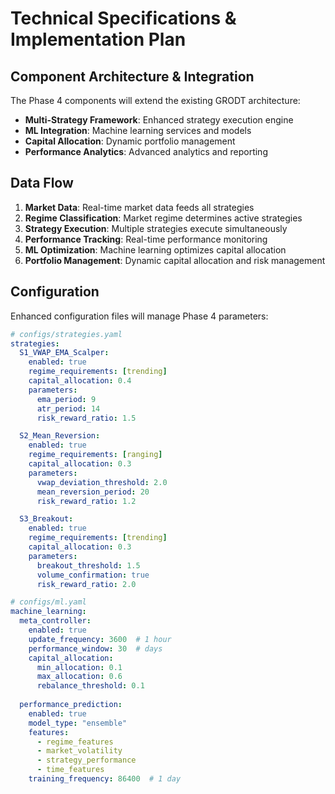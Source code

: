 # Technical Specifications & Implementation Plan

## Component Architecture & Integration
The Phase 4 components will extend the existing GRODT architecture:
- **Multi-Strategy Framework**: Enhanced strategy execution engine
- **ML Integration**: Machine learning services and models
- **Capital Allocation**: Dynamic portfolio management
- **Performance Analytics**: Advanced analytics and reporting

## Data Flow
1. **Market Data**: Real-time market data feeds all strategies
2. **Regime Classification**: Market regime determines active strategies
3. **Strategy Execution**: Multiple strategies execute simultaneously
4. **Performance Tracking**: Real-time performance monitoring
5. **ML Optimization**: Machine learning optimizes capital allocation
6. **Portfolio Management**: Dynamic capital allocation and risk management

## Configuration
Enhanced configuration files will manage Phase 4 parameters:

```yaml
# configs/strategies.yaml
strategies:
  S1_VWAP_EMA_Scalper:
    enabled: true
    regime_requirements: [trending]
    capital_allocation: 0.4
    parameters:
      ema_period: 9
      atr_period: 14
      risk_reward_ratio: 1.5

  S2_Mean_Reversion:
    enabled: true
    regime_requirements: [ranging]
    capital_allocation: 0.3
    parameters:
      vwap_deviation_threshold: 2.0
      mean_reversion_period: 20
      risk_reward_ratio: 1.2

  S3_Breakout:
    enabled: true
    regime_requirements: [trending]
    capital_allocation: 0.3
    parameters:
      breakout_threshold: 1.5
      volume_confirmation: true
      risk_reward_ratio: 2.0

# configs/ml.yaml
machine_learning:
  meta_controller:
    enabled: true
    update_frequency: 3600  # 1 hour
    performance_window: 30  # days
    capital_allocation:
      min_allocation: 0.1
      max_allocation: 0.6
      rebalance_threshold: 0.1
  
  performance_prediction:
    enabled: true
    model_type: "ensemble"
    features:
      - regime_features
      - market_volatility
      - strategy_performance
      - time_features
    training_frequency: 86400  # 1 day
```
